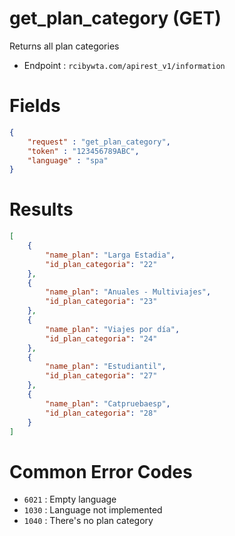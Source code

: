 # get_plan_category (GET)

Returns all plan categories

* Endpoint : ```rcibywta.com/apirest_v1/information```

# Fields

```JSON
{
    "request" : "get_plan_category",
    "token" : "123456789ABC",
    "language" : "spa"
}
```

# Results

```JSON
[
    {
        "name_plan": "Larga Estadia",
        "id_plan_categoria": "22"
    },
    {
        "name_plan": "Anuales - Multiviajes",
        "id_plan_categoria": "23"
    },
    {
        "name_plan": "Viajes por día",
        "id_plan_categoria": "24"
    },
    {
        "name_plan": "Estudiantil",
        "id_plan_categoria": "27"
    },
    {
        "name_plan": "Catpruebaesp",
        "id_plan_categoria": "28"
    }
]
```

# Common Error Codes

* ```6021``` : Empty language
* ```1030``` : Language not implemented
* ```1040``` : There's no plan category